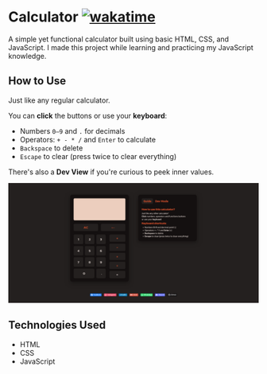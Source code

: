 # Calculator [![wakatime](https://wakatime.com/badge/github/Darkoray/Calculator.svg)](https://wakatime.com/badge/github/Darkoray/Calculator)

A simple yet functional calculator built using basic HTML, CSS, and JavaScript. I made this project while learning and practicing my JavaScript knowledge.

## How to Use

Just like any regular calculator.

You can **click** the buttons or use your **keyboard**:

- Numbers `0–9` and `.` for decimals
- Operators: `+ - * /` and `Enter` to calculate
- `Backspace` to delete
- `Escape` to clear (press twice to clear everything)

There's also a **Dev View** if you're curious to peek inner values.

![screenshot](screenshot.png)

## Technologies Used

- HTML
- CSS
- JavaScript
